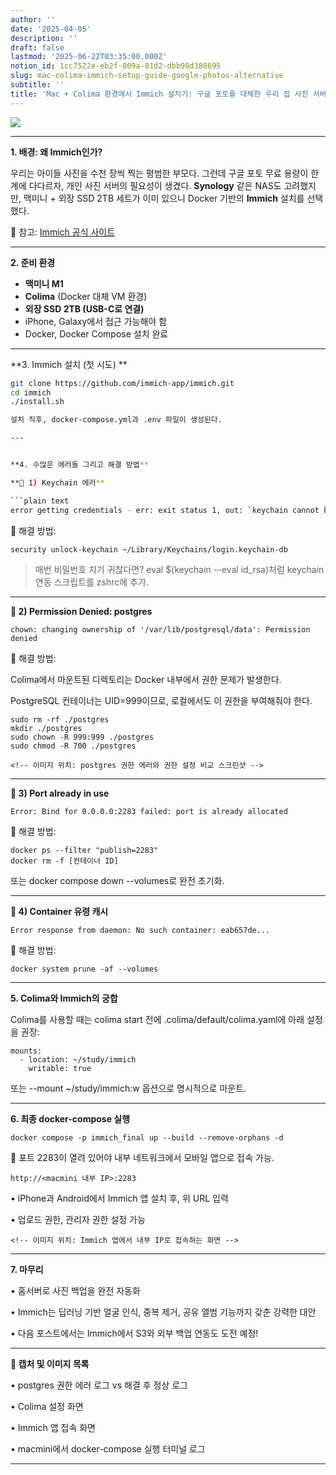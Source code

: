 ```yaml
---
author: ''
date: '2025-04-05'
description: ''
draft: false
lastmod: '2025-06-22T03:35:00.000Z'
notion_id: 1cc7522e-eb2f-809a-81d2-dbb98d380695
slug: mac-colima-immich-setup-guide-google-photos-alternative
subtitle: ''
title: 'Mac + Colima 환경에서 Immich 설치기: 구글 포토를 대체한 우리 집 사진 서버 구축기'
---
```


![](https://prod-files-secure.s3.us-west-2.amazonaws.com/94f51666-273a-443d-bf89-42827b5b6876/c7880f58-75d7-4160-aed8-977112fb3669/image.png?X-Amz-Algorithm=AWS4-HMAC-SHA256&X-Amz-Content-Sha256=UNSIGNED-PAYLOAD&X-Amz-Credential=ASIAZI2LB466R5BCDN5C%2F20250622%2Fus-west-2%2Fs3%2Faws4_request&X-Amz-Date=20250622T034012Z&X-Amz-Expires=3600&X-Amz-Security-Token=IQoJb3JpZ2luX2VjEPn%2F%2F%2F%2F%2F%2F%2F%2F%2F%2FwEaCXVzLXdlc3QtMiJGMEQCICmA8uXsBSuoFGtqcWE7M6XRgLJ7lXNJ5XXZ3k4TwuqZAiBIuCTqg3MrSmAGZPQaxoS%2BCNCLmHHxKKvlaIQJRWP%2BoCqIBAji%2F%2F%2F%2F%2F%2F%2F%2F%2F%2F8BEAAaDDYzNzQyMzE4MzgwNSIMrEb22hz2sM5M25g3KtwDR59qmcdfS4TnnGqgqrDpV4w3vNLT25abYVHom5tOcJOoyjec4XBaofGDxZ9WTq9K3Vlxa02m2sOpanBJ%2Bhx73uCmcreu440PsQ2mIucd9S1Fr1EfL0yJU30SMedUHPW3TvUsWTNk7dZXnE8ak6aBjLvMAl5nHOGM7fh%2B1ufUP9uFr8hq3WUWdSqkCf6iujllUxvauLV7TBzJGPOooaV8hKD5lB4UgiwgVHTe88UFsvNcRm5IXWy98VKnViZaVJC9SLeq8Xd8Z0DB0ab3X0LMtU3UAJ02i08Io2yfFmWOKAcl6jCJ1yEUIeqzpa0iQ7dTArPEkieJXUrxVA%2Bps47wNlByoVniLQQ5opfhQfdYwF12%2BR223qb1XpXVms%2BSdO81bzvvZxQy28MffUmc%2B7YW%2FVHnY6V0126RwRSXHgfAAIWQIUViVG4UJvyqJkh5um%2FQjr4MUIajV2i1o2iV4uB4iY4D%2BrX0e0NjJcEfDCkPct4N3FSSFGKQ5sEGlxrPL%2B1t%2FB%2FJq7pi7zraz42XbIiK7Ysk59lQi1XxJJWfLr1duniQ490F4AWGikguW7BLmCp9LlnVSf4qxIHH8QwoecgaRr4rGJUnxEfhblodOxGycefoS31WQ5%2FZouM%2FP%2Fgwr5vdwgY6pgE8NI2AHKjdHUwlwjiuuJuRn14IY8gekZPvgm4cBB8yg0krnvXEOeJdztQNp%2Fh%2BzP7S0WK1%2BsCpUxtDImk39R5Gy1ap%2BXJ4cgiBgApvKN1JLl3Q%2BGA8nsj55YoSRIUyc8pCzTmBTmzOZ8to5S6%2F4mq6Yyfvf3JKSg71cAawZo5%2FKVpCK1S4gC8WhSaa5N%2BpPAOUaui%2BSbXQiY4hK6IVY07PsDgn4B%2F5&X-Amz-Signature=6d9832197688749bb584bf64bbf3cd09ef430f1f58e3e2bfc36fb2ddfd5a7f38&X-Amz-SignedHeaders=host&x-amz-checksum-mode=ENABLED&x-id=GetObject)

---



**1. 배경: 왜 Immich인가?**

우리는 아이들 사진을 수천 장씩 찍는 평범한 부모다. 그런데 구글 포토 무료 용량이 한계에 다다르자, 개인 사진 서버의 필요성이 생겼다.
**Synology** 같은 NAS도 고려했지만, 맥미니 + 외장 SSD 2TB 세트가 이미 있으니 Docker 기반의 **Immich** 설치를 선택했다.

📌 참고: [Immich 공식 사이트](https://immich.app)

---

**2. 준비 환경**

- **맥미니 M1**
- **Colima** (Docker 대체 VM 환경)
- **외장 SSD 2TB (USB-C로 연결)**
- iPhone, Galaxy에서 접근 가능해야 함
- Docker, Docker Compose 설치 완료

---

**3. Immich 설치 (첫 시도)
**
```bash
git clone https://github.com/immich-app/immich.git
cd immich
./install.sh

설치 직후, docker-compose.yml과 .env 파일이 생성된다.

---


**4. 수많은 에러들 그리고 해결 방법**

**🧱 1) Keychain 에러**

```plain text
error getting credentials - err: exit status 1, out: `keychain cannot be accessed...
```

🔧 해결 방법:

```plain text
security unlock-keychain ~/Library/Keychains/login.keychain-db
```

> 매번 비밀번호 치기 귀찮다면? eval $(keychain --eval id_rsa)처럼 keychain 연동 스크립트를 zshrc에 추가.

---

**🧱 2) Permission Denied: postgres**

```plain text
chown: changing ownership of '/var/lib/postgresql/data': Permission denied
```

🔧 해결 방법:

Colima에서 마운트된 디렉토리는 Docker 내부에서 권한 문제가 발생한다.

PostgreSQL 컨테이너는 UID=999이므로, 로컬에서도 이 권한을 부여해줘야 한다.

```plain text
sudo rm -rf ./postgres
mkdir ./postgres
sudo chown -R 999:999 ./postgres
sudo chmod -R 700 ./postgres
```

```plain text
<!-- 이미지 위치: postgres 권한 에러와 권한 설정 비교 스크린샷 -->

```

---

**🧱 3) Port already in use**

```plain text
Error: Bind for 0.0.0.0:2283 failed: port is already allocated
```

🔧 해결 방법:

```plain text
docker ps --filter "publish=2283"
docker rm -f [컨테이너 ID]
```

또는 docker compose down --volumes로 완전 초기화.

---

**🧱 4) Container 유령 캐시**

```plain text
Error response from daemon: No such container: eab657de...
```

🔧 해결 방법:

```plain text
docker system prune -af --volumes
```

---

**5. Colima와 Immich의 궁합**

Colima를 사용할 때는 colima start 전에 .colima/default/colima.yaml에 아래 설정을 권장:

```plain text
mounts:
  - location: ~/study/immich
    writable: true
```

또는 --mount ~/study/immich:w 옵션으로 명시적으로 마운트.

---

**6. 최종 docker-compose 실행**

```plain text
docker compose -p immich_final up --build --remove-orphans -d
```

📌 포트 2283이 열려 있어야 내부 네트워크에서 모바일 앱으로 접속 가능.

```plain text
http://<macmini 내부 IP>:2283
```

•	iPhone과 Android에서 Immich 앱 설치 후, 위 URL 입력

•	업로드 권한, 관리자 권한 설정 가능

```plain text
<!-- 이미지 위치: Immich 앱에서 내부 IP로 접속하는 화면 -->

```

---

**7. 마무리**

•	홈서버로 사진 백업을 완전 자동화

•	Immich는 딥러닝 기반 얼굴 인식, 중복 제거, 공유 앨범 기능까지 갖춘 강력한 대안

•	다음 포스트에서는 Immich에서 S3와 외부 백업 연동도 도전 예정!

---

**📸 캡처 및 이미지 목록**

•	postgres 권한 에러 로그 vs 해결 후 정상 로그

•	Colima 설정 화면

•	Immich 앱 접속 화면

•	macmini에서 docker-compose 실행 터미널 로그

---

